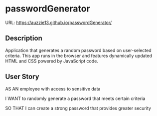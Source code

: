 # passwordGenerator

URL:  https://auzzie13.github.io/passwordGenerator/

## Description

Application that generates a random password based on user-selected criteria. This app runs in the browser and features dynamically updated HTML and CSS powered by JavaScript code.

## User Story

AS AN employee with access to sensitive data

I WANT to randomly generate a password that meets certain criteria

SO THAT I can create a strong password that provides greater security